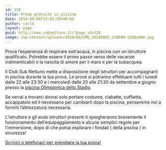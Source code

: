 ```yaml
---
id: 228
title: Prove gratuite in piscina
date: 2018-09-09T13:03:29+00:00
author: carlo
layout: page
guid: http://www.subnettuno.it/?page_id=228
image: /wp-content/uploads/2018/09/IMG_20180905_210900-1200x900.jpg
---
```

Prova l&#8217;esperienza di respirare sott&#8217;acqua, in piscina con un istruttore qualificato. Potrebbe essere il primo passo verso delle vacanze indimenticabili o la nascita di amore per il mare e per la subacquea.

Il Club Sub Nettuno mette a disposizione degli istruttori per accompagnarti in piscina durante la tua prova. Le prove si potranno effettuare tutti i lunedì dalle 22 alle 23:30 e i mercoledì dalle 20 alle 21:30 da settembre a giugno presso la [piscina Olimpionica dello Stadio](http://www.subnettuno.it/dove-siamo/).

Se verrai a trovarci dovrai solo portare costume, ciabatte, cuffietta, accappatoio ed il necessario per cambiarti dopo la piscina, penseremo noi a fornirti l&#8217;attrezzatura necessaria.

L&#8217;istruttore e gli aiuto istruttori presenti ti spiegheranno brevemente il funzionamento dell&#8217;equipaggiamento e alcune semplici regole per l&#8217;immersione, dopo di che potrai esplorare i fondali ( della piscina ) in sicurezza!

[Scrivici o telefonaci per prenotare la tua prova!](http://www.subnettuno.it/contattaci/)
